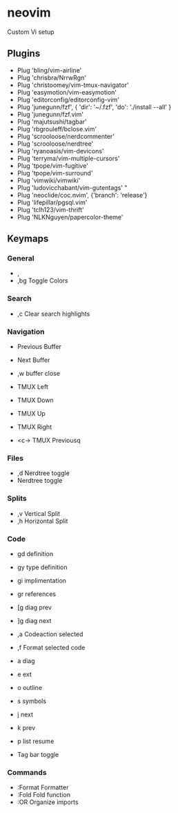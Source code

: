 # neovim

Custom Vi setup

## Plugins

* Plug 'bling/vim-airline'
* Plug 'chrisbra/NrrwRgn'
* Plug 'christoomey/vim-tmux-navigator'
* Plug 'easymotion/vim-easymotion'
* Plug 'editorconfig/editorconfig-vim'
* Plug 'junegunn/fzf', { 'dir': '~/.fzf', 'do': './install --all' }
* Plug 'junegunn/fzf.vim'
* Plug 'majutsushi/tagbar'
* Plug 'rbgrouleff/bclose.vim'
* Plug 'scrooloose/nerdcommenter'
* Plug 'scrooloose/nerdtree'
* Plug 'ryanoasis/vim-devicons'
* Plug 'terryma/vim-multiple-cursors'
* Plug 'tpope/vim-fugitive'
* Plug 'tpope/vim-surround'
* Plug 'vimwiki/vimwiki'
* Plug 'ludovicchabant/vim-gutentags' " <C-j>
* Plug 'neoclide/coc.nvim', {'branch': 'release'}
* Plug 'lifepillar/pgsql.vim'
* Plug 'tclh123/vim-thrift'
* Plug 'NLKNguyen/papercolor-theme'

## Keymaps

### General

* , <LEADER>
* ,bg Toggle Colors

### Search

* ,c Clear search highlights

### Navigation

* <S-Left> Previous Buffer
* <S-Right> Next Buffer

* ,w buffer close

* <c-h> TMUX Left
* <c-j> TMUX Down
* <c-k> TMUX Up
* <c-l> TMUX Right
* <c-\> TMUX Previousq

### Files

* ,d Nerdtree toggle
* <F2> Nerdtree toggle

### Splits

* ,v Vertical Split
* ,h Horizontal Split

### Code

* gd definition
* gy type definition
* gi implimentation
* gr references

* [g diag prev
* ]g diag next


* ,a Codeaction selected
* ,f Format selected code

* <space>a diag
* <space>e ext
* <apace>o outline
* <space>s symbols
* <space>j next
* <space>k prev
* <space>p list resume

* <F3> Tag bar toggle

### Commands

* :Format Formatter
* :Fold Fold function
* :OR Organize imports

